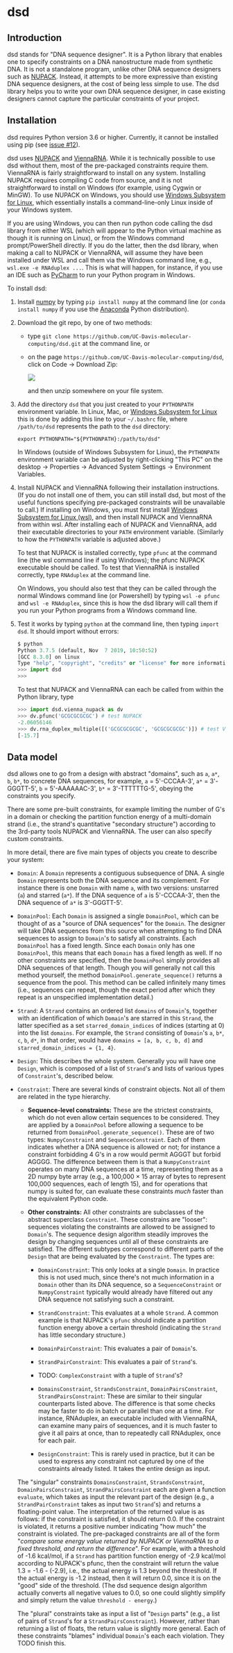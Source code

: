 # dsd

## Introduction

dsd stands for "DNA sequence designer". It is a Python library that enables one to specify constraints on a DNA nanostructure made from synthetic DNA. It is not a standalone program, unlike other DNA sequence designers such as [NUPACK](http://www.nupack.org/design/new). Instead, it attempts to be more expressive than existing DNA sequence designers, at the cost of being less simple to use. The dsd library helps you to write your own DNA sequence designer, in case existing designers cannot capture the particular constraints of your project.


## Installation
dsd requires Python version 3.6 or higher. Currently, it cannot be installed using pip (see [issue #12](https://github.com/UC-Davis-molecular-computing/dsd/issues/12)). 

dsd uses [NUPACK](http://www.nupack.org/downloads) and [ViennaRNA](https://www.tbi.univie.ac.at/RNA/#download). While it is technically possible to use dsd without them, most of the pre-packaged constraints require them. ViennaRNA is fairly straightforward to install on any system. Installing NUPACK requires compiling C code from source, and it is not straightforward to install on Windows (for example, using Cygwin or MinGW). To use NUPACK on Windows, you should use [Windows Subsystem for Linux](https://docs.microsoft.com/en-us/windows/wsl/install-win10), which essentially installs a command-line-only Linux inside of your Windows system.

If you are using Windows, you can then run python code calling the dsd library from either WSL (which will appear to the Python virtual machine as though it is running on Linux), or from the Windows command prompt/PowerShell directly. If you do the latter, then the dsd library, when making a call to NUPACK or ViennaRNA, will assume they have been installed under WSL and call them via the Windows command line, e.g., `wsl.exe -e RNAduplex ...`. This is what will happen, for instance, if you use an IDE such as [PyCharm](https://www.jetbrains.com/pycharm/) to run your Python program in Windows.

To install dsd:

1. Install [numpy](https://numpy.org/install/) by typing `pip install numpy` at the command line (or `conda install numpy` if you use the [Anaconda](https://www.anaconda.com/) Python distribution).

2. Download the git repo, by one of two methods:
    - type `git clone https://github.com/UC-Davis-molecular-computing/dsd.git` at the command line, or
    - on the page `https://github.com/UC-Davis-molecular-computing/dsd`, click on Code &rarr; Download Zip:

      ![](images/screenshot-download-zip.png)

      and then unzip somewhere on your file system.

3. Add the directory `dsd` that you just created to your `PYTHONPATH` environment variable. In Linux, Mac, or [Windows Subsystem for Linux](https://docs.microsoft.com/en-us/windows/wsl/install-win10) this is done by adding this line to your `~/.bashrc` file, where `/path/to/dsd` represents the path to the `dsd` directory:

    ```
    export PYTHONPATH="${PYTHONPATH}:/path/to/dsd"
    ```

    In Windows (outside of Windows Subsystem for Linux), the `PYTHONPATH` environment variable can be adjusted by right-clicking "This PC" on the desktop &rarr; Properties &rarr; Advanced System Settings &rarr; Environment Variables.

4. Install NUPACK and ViennaRNA following their installation instructions. (If you do not install one of them, you can still install dsd, but most of the useful functions specifying pre-packaged constraints will be unavailable to call.) If installing on Windows, you must first install [Windows Subsystem for Linux (wsl)](https://docs.microsoft.com/en-us/windows/wsl/install-win10), and then install NUPACK and ViennaRNA from within wsl. After installing each of NUPACK and ViennaRNA, add their executable directories to your `PATH` environment variable. (Similarly to how the `PYTHONPATH` variable is adjusted above.)

    To test that NUPACK is installed correctly, type `pfunc` at the command line (the wsl command line if using Windows); the pfunc NUPACK executable should be called. To test that ViennaRNA is installed correctly, type `RNAduplex` at the command line. 
    
    On Windows, you should also test that they can be called through the normal Windows command line (or Powershell) by typing `wsl -e pfunc` and `wsl -e RNAduplex`, since this is how the dsd library will call them if you run your Python programs from a Windows command line.

5. Test it works by typing `python` at the command line, then typing `import dsd`. It should import without errors:

    ```python
    $ python
    Python 3.7.5 (default, Nov  7 2019, 10:50:52)
    [GCC 8.3.0] on linux
    Type "help", "copyright", "credits" or "license" for more information.
    >>> import dsd
    >>>
    ```

    To test that NUPACK and ViennaRNA can each be called from within the Python library, type

    ```python
    >>> import dsd.vienna_nupack as dv
    >>> dv.pfunc('GCGCGCGCGC') # test NUPACK
    -2.06056146
    >>> dv.rna_duplex_multiple([('GCGCGCGCGC', 'GCGCGCGCGC')]) # test ViennaRNA
    [-15.7]
    ```

## Data model
dsd allows one to go from a design with abstract "domains", such as `a`, `a*`, `b`, `b*`, to concrete DNA sequences, for example, 
`a` = 5'-CCCAA-3', `a*` = 3'-GGGTT-5', `b` = 5'-AAAAAAC-3', `b*` = 3'-TTTTTTG-5', obeying the constraints you specify.

There are some pre-built constraints, for example limiting the number of G's in a domain or checking the partition function energy of a multi-domain strand (i.e., the strand's quantitative "secondary structure") according to the 3rd-party tools NUPACK and ViennaRNA. The user can also specify custom constraints.

In more detail, there are five main types of objects you create to describe your system:

- `Domain`: A `Domain` represents a contiguous subsequence of DNA. A single `Domain` represents both the DNA sequence and its complement. For instance there is one `Domain` with name `a`, with two versions: unstarred (`a`) and starred (`a*`). If the DNA sequence of `a` is 5'-CCCAA-3', then the DNA sequence of `a*` is 3'-GGGTT-5'. 

- `DomainPool`: Each `Domain` is assigned a single `DomainPool`, which can be thought of as a "source of DNA sequences" for the `Domain`. The designer will take DNA sequences from this source when attempting to find DNA sequences to assign to `Domain`'s to satisfy all constraints. Each `DomainPool` has a fixed length. Since each `Domain` only has one `DomainPool`, this means that each `Domain` has a fixed length as well. If no other constraints are specified, then the `DomainPool` simply provides all DNA sequences of that length. Though you will generally not call this method yourself, the method `DomainPool.generate_sequence()` returns a sequence from the pool. This method can be called infinitely many times (i.e., sequences can repeat, though the exact period after which they repeat is an unspecified implementation detail.)

- `Strand`: A `Strand` contains an ordered list `domains` of `Domain`'s, together with an identification of which `Domain`'s are starred in this `Strand`, the latter specified as a set `starred_domain_indices` of indices (starting at 0) into the list `domains`. For example, the `Strand` consisting of `Domain`'s `a`, `b*`, `c`, `b`, `d*`, in that order, would have `domains = [a, b, c, b, d]` and `starred_domain_indices = {1, 4}`.

- `Design`: This describes the whole system. Generally you will have one `Design`, which is composed of a list of `Strand`'s and lists of various types of `Constraint`'s, described below.

- `Constraint`: There are several kinds of constraint objects. Not all of them are related in the type hierarchy. 

    - **Sequence-level constraints:** 
    These are the strictest constraints, which do not even allow certain sequences to be considered. They are applied by a `DomainPool` before allowing a sequence to be returned from `DomainPool.generate_sequence()`. These are of two types: `NumpyConstraint` and `SequenceConstraint`. Each of them indicates whether a DNA sequence is allowed or not; for instance a constraint forbidding 4 G's in a row would permit AGGGT but forbid AGGGG. The difference between them is that a `NumpyConstraint` operates on many DNA sequences at a time, representing them as a 2D numpy byte array (e.g., a 100,000 &times; 15 array of bytes to represent 100,000 sequences, each of length 15), and for operations that numpy is suited for, can evaluate these constraints *much* faster than the equivalent Python code.

    - **Other constraints:**  All other constraints are subclasses of the abstract superclass `Constraint`. These constrains are "looser": sequences violating the constraints are allowed to be assigned to `Domain`'s. The sequence design algorithm steadily improves the design by changing sequences until all of these constraints are satisfied. The different subtypes correspond to different parts of the `Design` that are being evaluated by the `Constraint`. The types are:
        
        - `DomainConstraint`: This only looks at a single `Domain`. In practice this is not used much, since there's not much information in a `Domain` other than its DNA sequence, so a `SequenceConstraint` or `NumpyConstraint` typically would already have filtered out any DNA sequence not satisfying such a constraint.

        - `StrandConstraint`: This evaluates at a whole `Strand`. A common example is that NUPACK's `pfunc` should indicate a partition function energy above a certain threshold (indicating the `Strand` has little secondary structure.)

        - `DomainPairConstraint`: This evaluates a pair of `Domain`'s.

        - `StrandPairConstraint`: This evaluates a pair of `Strand`'s.

        - TODO: `ComplexConstraint` with a tuple of `Strand`'s?

        - `DomainsConstraint`, `StrandsConstraint`, `DomainPairsConstraint`, `StrandPairsConstraint`: These are similar to their singular counterparts listed above. The difference is that some checks may be faster to do in batch or parallel than one at a time. For instance, RNAduplex, an executable included with ViennaRNA, can examine many pairs of sequences, and it is much faster to give it all pairs at once, than to repeatedly call RNAduplex, once for each pair. 

        - `DesignConstraint`: This is rarely used in practice, but it can be used to express any constraint not captured by one of the constraints already listed. It takes the entire design as input.

    The "singular" constraints `DomainsConstraint`, `StrandsConstraint`, `DomainPairsConstraint`, `StrandPairsConstraint` each are given a function `evaluate`, which takes as input the relevant part of the design (e.g., a `StrandPairConstraint` takes as input two `Strand`'s) and returns a floating-point value. The interpretation of the returned value is as follows: if the constraint is satisfied, it should return 0.0. If the constraint is violated, it returns a positive number indicating "how much" the constraint is violated. The pre-packaged constraints are all of the form "*compare some energy value returned by NUPACK or ViennaRNA to a fixed threshold, and return the difference*". For example, with a threshold of -1.6 kcal/mol, if a `Strand` has partition function energy of -2.9 kcal/mol according to NUPACK's pfunc, then the constraint will return the value 1.3 = -1.6 - (-2.9), i.e., the actual energy is 1.3 beyond the threshold. If the actual energy is -1.2 instead, then it will return 0.0, since it is on the "good" side of the threshold. (The dsd sequence design algorithm actually converts all negative values to 0.0, so one could slightly simplify and simply return the value `threshold - energy`.)

    The "plural" constraints take as input a list of "`Design` parts" (e.g., a list of pairs of `Strand`'s for a `StrandPairsConstraint`). However, rather than returning a list of floats, the return value is slightly more general. Each of these constraints "blames" individual `Domain`'s each each violation. They TODO finish this.

